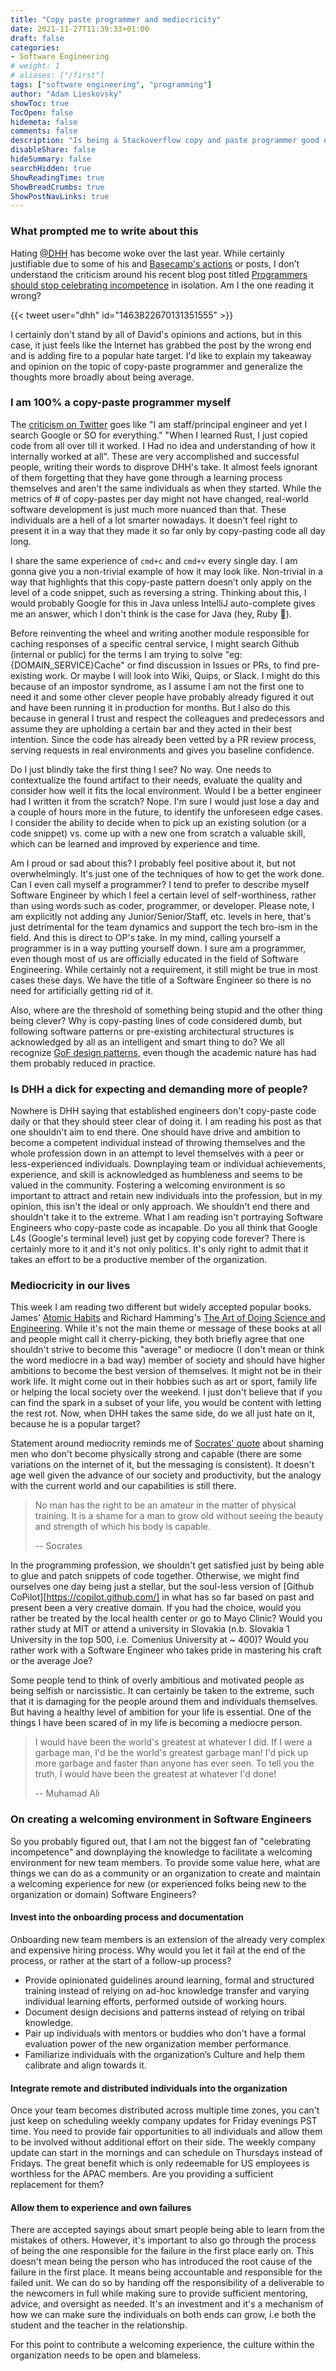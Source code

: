 ```yaml
---
title: "Copy paste programmer and mediocricity"
date: 2021-11-27T11:39:33+01:00
draft: false
categories:
- Software Engineering
# weight: 1
# aliases: ["/first"]
tags: ["software engineering", "programming"]
author: "Adam Lieskovsky"
showToc: true
TocOpen: false
hidemeta: false
comments: false
description: "Is being a Stackoverflow copy and paste programmer good enough? Also, on being average and mediocre in life."
disableShare: false
hideSummary: false
searchHidden: true
ShowReadingTime: true
ShowBreadCrumbs: true
ShowPostNavLinks: true
---
```


### What prompted me to write about this

Hating [@DHH][1] has become woke over the last year. While certainly justifiable due to some of his and [Basecamp's actions][2] or posts, I don’t understand the criticism around his recent blog post titled [Programmers should stop celebrating incompetence][3] in isolation. Am I the one reading it wrong? 

{{< tweet user="dhh" id="1463822670131351555" >}}

I certainly don't stand by all of David's opinions and actions, but in this case, it just feels like the Internet has grabbed the post by the wrong end and is adding fire to a popular hate target. I'd like to explain my takeaway and opinion on the topic of copy-paste programmer and generalize the thoughts more broadly about being average.

### I am 100% a copy-paste programmer myself

The [criticism on Twitter][4] goes like "I am staff/principal engineer and yet I search Google or SO for everything." "When I learned Rust, I just copied code from all over till it worked. I Had no idea and understanding of how it internally worked at all". These are very accomplished and successful people, writing their words to disprove DHH's take. It almost feels ignorant of them forgetting that they have gone through a learning process themselves and aren't the same individuals as when they started. While the metrics of # of copy-pastes per day might not have changed, real-world software development is just much more nuanced than that. These individuals are a hell of a lot smarter nowadays. It doesn't feel right to present it in a way that they made it so far only by copy-pasting code all day long.

I share the same experience of `cmd+c` and `cmd+v` every single day. I am gonna give you a non-trivial example of how it may look like. Non-trivial in a way that highlights that this copy-paste pattern doesn’t only apply on the level of a code snippet, such as reversing a string. Thinking about this, I would probably Google for this in Java unless IntelliJ auto-complete gives me an answer, which I don't think is the case for Java (hey, Ruby 🙂). 

Before reinventing the wheel and writing another module responsible for caching responses of a specific central service, I might search Github (internal or public) for the terms I am trying to solve "eg: {DOMAIN_SERVICE}Cache" or find discussion in Issues or PRs, to find pre-existing work. Or maybe I will look into Wiki, Quips, or Slack. I might do this because of an impostor syndrome, as I assume I am not the first one to need it and some other clever people have probably already figured it out and have been running it in production for months. But I also do this because in general I trust and respect the colleagues and predecessors and assume they are upholding a certain bar and they acted in their best intention. Since the code has already been vetted by a PR review process, serving requests in real environments and gives you baseline confidence.

Do I just blindly take the first thing I see? No way. One needs to contextualize the found artifact to their needs, evaluate the quality and consider how well it fits the local environment. Would I be a better engineer had I written it from the scratch? Nope. I'm sure I would just lose a day and a couple of hours more in the future, to identify the unforeseen edge cases. I consider the ability to decide when to pick up an existing solution (or a code snippet) vs. come up with a new one from scratch a valuable skill, which can be learned and improved by experience and time.

Am I proud or sad about this? I probably feel positive about it, but not overwhelmingly. It's just one of the techniques of how to get the work done. Can I even call myself a programmer? I tend to prefer to describe myself Software Engineer by which I feel a certain level of self-worthiness, rather than using words such as coder, programmer, or developer. Please note, I am explicitly not adding any Junior/Senior/Staff, etc. levels in here, that's just detrimental for the team dynamics and support the tech bro-ism in the field. And this is direct to OP's take. In my mind, calling yourself a programmer is in a way putting yourself down. I sure am a programmer, even though most of us are officially educated in the field of Software Engineering. While certainly not a requirement, it still might be true in most cases these days. We have the title of a Software Engineer so there is no need for artificially getting rid of it.  

Also, where are the threshold of something being stupid and the other thing being clever? Why is copy-pasting lines of code considered dumb, but following software patterns or pre-existing architectural structures is acknowledged by all as an intelligent and smart thing to do? We all recognize [GoF design patterns], even though the academic nature has had them probably reduced in practice.

### Is DHH a dick for expecting and demanding more of people?

Nowhere is DHH saying that established engineers don't copy-paste code daily or that they should steer clear of doing it. I am reading his post as that one shouldn't aim to end there. One should have drive and ambition to become a competent individual instead of throwing themselves and the whole profession down in an attempt to level themselves with a peer or less-experienced individuals. Downplaying team or individual achievements, experience, and skill is acknowledged as humbleness and seems to be valued in the community. Fostering a welcoming environment is so important to attract and retain new individuals into the profession, but in my opinion, this isn't the ideal or only approach. We shouldn't end there and shouldn't take it to the extreme. What I am reading isn't portraying Software Engineers who copy-paste code as incapable. Do you all think that Google L4s (Google's terminal level) just get by copying code forever? There is certainly more to it and it's not only politics. It's only right to admit that it takes an effort to be a productive member of the organization.

### Mediocricity in our lives

This week I am reading two different but widely accepted popular books. James' [Atomic Habits] and Richard Hamming's [The Art of Doing Science and Engineering]. While it's not the main theme or message of these books at all and people might call it cherry-picking, they both briefly agree that one shouldn't strive to become this "average" or mediocre (I don't mean or think the word mediocre in a bad way) member of society and should have higher ambitions to become the best version of themselves. It might not be in their work life. It might come out in their hobbies such as art or sport, family life or helping the local society over the weekend. I just don't believe that if you can find the spark in a subset of your life, you would be content with letting the rest rot. Now, when DHH takes the same side, do we all just hate on it, because he is a popular target?

Statement around mediocrity reminds me of [Socrates' quote][5] about shaming men who don't become physically strong and capable (there are some variations on the internet of it, but the messaging is consistent). It doesn't age well given the advance of our society and productivity, but the analogy with the current world and our capabilities is still there. 

> No man has the right to be an amateur in the matter of physical training. It is a shame for a man to grow old without seeing the beauty and strength of which his body is capable.
>
> -- Socrates

In the programming profession, we shouldn't get satisfied just by being able to glue and patch snippets of code together. Otherwise, we might find ourselves one day being just a stellar, but the soul-less version of [Github CoPilot][https://copilot.github.com/] in what has so far based on past and present been a very creative domain. If you had the choice, would you rather be treated by the local health center or go to Mayo Clinic? Would you rather study at MIT or attend a university in Slovakia (n.b. Slovakia 1 University in the top 500, i.e. Comenius University at ~ 400)? Would you rather work with a Software Engineer who takes pride in mastering his craft or the average Joe?

Some people tend to think of overly ambitious and motivated people as being selfish or narcissistic. It can certainly be taken to the extreme, such that it is damaging for the people around them and individuals themselves. But having a healthy level of ambition for your life is essential. One of the things I have been scared of in my life is becoming a mediocre person.

> I would have been the world's greatest at whatever I did. If I were a garbage man, I'd be the world's greatest garbage man! I'd pick up more garbage and faster than anyone has ever seen. To tell you the truth, I would have been the greatest at whatever I'd done!
>
> -- Muhamad Ali

### On creating a welcoming environment in Software Engineers

So you probably figured out, that I am not the biggest fan of "celebrating incompetence" and downplaying the knowledge to facilitate a welcoming environment for new team members. To provide some value here, what are things we can do as a community or an organization to create and maintain a welcoming experience for new (or experienced folks being new to the organization or domain) Software Engineers? 

#### Invest into the onboarding process and documentation

Onboarding new team members is an extension of the already very complex and expensive hiring process. Why would you let it fail at the end of the process, or rather at the start of a follow-up process?

- Provide opinionated guidelines around learning, formal and structured training instead of relying on ad-hoc knowledge transfer and varying individual learning efforts, performed outside of working hours.
- Document design decisions and patterns instead of relying on tribal knowledge.
- Pair up individuals with mentors or buddies who don't have a formal evaluation power of the new organization member performance.
- Familiarize individuals with the organization’s Culture and help them calibrate and align towards it.

#### Integrate remote and distributed individuals into the organization

Once your team becomes distributed across multiple time zones, you can't just keep on scheduling weekly company updates for Friday evenings PST time. You need to provide fair opportunities to all individuals and allow them to be involved without additional effort on their side. The weekly company update can start in the mornings and can schedule on Thursdays instead of Fridays. The great benefit which is only redeemable for US employees is worthless for the APAC members. Are you providing a sufficient replacement for them?

#### Allow them to experience and own failures

There are accepted sayings about smart people being able to learn from the mistakes of others. However, it's important to also go through the process of being the one responsible for the failure in the first place early on. This doesn't mean being the person who has introduced the root cause of the failure in the first place. It means being accountable and responsible for the failed unit. We can do so by handing off the responsibility of a deliverable to the newcomers in full while making sure to provide sufficient mentoring, advice, and oversight as needed. It's an investment and it's a mechanism of how we can make sure the individuals on both ends can grow, i.e both the student and the teacher in the relationship.

For this point to contribute a welcoming experience, the culture within the organization needs to be open and blameless.

[1]: https://twitter.com/dhh
[2]: https://www.theverge.com/2021/4/27/22406673/basecamp-political-speech-policy-controversy
[3]: https://world.hey.com/dhh/programmers-should-stop-celebrating-incompetence-de1a4725
[4]: https://twitter.com/dhh/status/1463822670131351555/retweets/with_comments
[5]: https://www.goodreads.com/quotes/607547
[Atomic Habits]: https://jamesclear.com/atomic-habits
[The Art of Doing Science and Engineering]: https://press.stripe.com/the-art-of-doing-science-and-engineering
[GoF design patterns]:https://en.wikipedia.org/wiki/Design_Patterns
